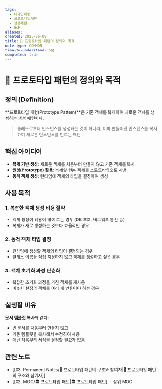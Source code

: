 ```yaml
---
tags:
  - 디자인패턴
  - 프로토타입패턴
  - 생성패턴
  - GoF
aliases: 
created: 2025-06-09
title: 📝 프로토타입 패턴의 정의와 목적
note-type: COMMON
time-to-understand: 5분
completed: true
---
```


# 📝 프로토타입 패턴의 정의와 목적

## 정의 (Definition)

**프로토타입 패턴(Prototype Pattern)**은 기존 객체를 복제하여 새로운 객체를 생성하는 생성 패턴이다.

> 클래스로부터 인스턴스를 생성하는 것이 아니라, 이미 만들어진 인스턴스를 복사하여 새로운 인스턴스를 만드는 패턴

## 핵심 아이디어

- **복제 기반 생성**: 새로운 객체를 처음부터 만들지 않고 기존 객체를 복사
- **원형(Prototype) 활용**: 복제할 원본 객체를 프로토타입으로 사용
- **동적 객체 생성**: 런타임에 객체의 타입을 결정하여 생성

## 사용 목적

### 1. 복잡한 객체 생성 비용 절약
- 객체 생성이 비용이 많이 드는 경우 (DB 조회, 네트워크 통신 등)
- 복제가 새로 생성하는 것보다 효율적인 경우

### 2. 동적 객체 타입 결정
- 런타임에 생성할 객체의 타입이 결정되는 경우
- 클래스 이름을 직접 지정하지 않고 객체를 생성하고 싶은 경우

### 3. 객체 초기화 과정 단순화
- 복잡한 초기화 과정을 거친 객체를 재사용
- 비슷한 설정의 객체를 여러 개 만들어야 하는 경우

## 실생활 비유

**문서 템플릿 복사**와 같다:
- 빈 문서를 처음부터 만들지 않고
- 기존 템플릿을 복사해서 수정하여 사용
- 매번 처음부터 서식을 설정할 필요가 없음

## 관련 노트
- [[03. Permanent Notes/📝 프로토타입 패턴의 구조와 참여자|📝 프로토타입 패턴의 구조와 참여자]]
- [[02. MOC/🏛️ 프로토타입 패턴|🏛️ 프로토타입 패턴]] - 상위 MOC 